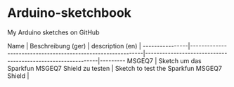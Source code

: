 Arduino-sketchbook
==================

My Arduino sketches on GitHub

Name            | Beschreibung (ger)                                          | description (en)                                            |
----------------|-------------------------------------------------------------|-------------------------------------------------------------|---------
MSGEQ7          | Sketch um das Sparkfun MSGEQ7 Shield zu testen              | Sketch to test the Sparkfun MSGEQ7 Shield                   |
